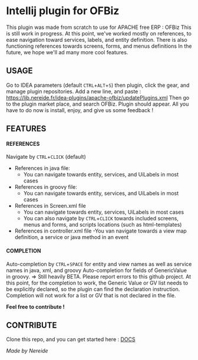 # Intellij plugin for OFBiz
This plugin was made from scratch to use for APACHE free ERP : OFBiz
This is still work in progress.
At this point, we've worked mostly on references, to ease navigation toward services, labels, and entity definition.
There is also functioning references towards screens, forms, and menus definitions
In the future, we hope we'll ad many more cool features.

## USAGE
Go to IDEA parameters (default `CTRL`+`ALT`+`S`) then plugin, click the gear, and manage plugin repositories.
Add a new line, and paste :
https://lib.nereide.fr/idea-plugins/apache-ofbiz/updatePlugins.xml
Then go to the plugin market place, and search OFBiz. Plugin should appear.
All you have to do now is install, enjoy, and give us some feedback !

## FEATURES
#### REFERENCES 
Navigate by `CTRL`+`CLICK` (default)
- References in java file:
  - You can navigate towards entity, services, and UiLabels in most cases
- References in groovy file:
  - You can navigate towards entity, services, and UiLabels in most cases
- References in Screen.xml file
  - You can navigate towards entity, services, UiLabels in most cases
  - You can also navigate by `CTRL`+`CLICK` towards included screens, menus and forms, and scripts locations (such as html-templates)
- References in controller.xml file
  -You van navigate towards a view map definition, a service or java method in an event

#### COMPLETION 
Auto-completion by `CTRL`+`SPACE` for entity and view names as well as service names in java, xml, and groovy
Auto-completion for fields of GenericValue in groovy.
=> Still heavily BETA. Please report errors to this github project.
At this point, for the completion to work, the Generic Value or GV list needs to be explicitly declared, so the plugin can
find the declaration instruction. 
Completion will not work for a list or GV that is not declared in the file.

**Feel free to contribute !**
## CONTRIBUTE
Clone this repo, and you can get started here : [DOCS](https://plugins.jetbrains.com/docs/intellij/basics.html)

*Made by Nereide*